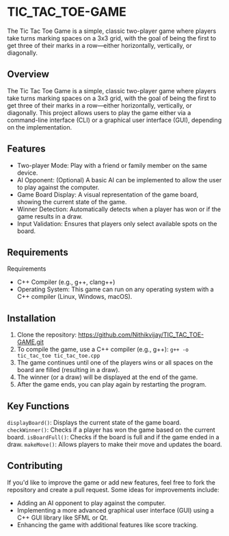 # TIC_TAC_TOE-GAME
The Tic Tac Toe Game is a simple, classic two-player game where players take turns marking spaces on a 3x3 grid, with the goal of being the first to get three of their marks in a row—either horizontally, vertically, or diagonally. 

## Overview
The Tic Tac Toe Game is a simple, classic two-player game where players take turns marking spaces on a 3x3 grid, with the goal of being the first to get three of their marks in a row—either horizontally, vertically, or diagonally. This project allows users to play the game either via a command-line interface (CLI) or a graphical user interface (GUI), depending on the implementation.

## Features
* Two-player Mode: Play with a friend or family member on the same device.
* AI Opponent: (Optional) A basic AI can be implemented to allow the user to play against the computer.
* Game Board Display: A visual representation of the game board, showing the current state of the game.
* Winner Detection: Automatically detects when a player has won or if the game results in a draw.
* Input Validation: Ensures that players only select available spots on the board.

## Requirements
Requirements
* C++ Compiler (e.g., g++, clang++)
* Operating System: This game can run on any operating system with a C++ compiler (Linux, Windows, macOS).

## Installation
1. Clone the repository: https://github.com/Nithikvijay/TIC_TAC_TOE-GAME.git
2. To compile the game, use a C++ compiler (e.g., g++): `g++ -o tic_tac_toe tic_tac_toe.cpp`
3. The game continues until one of the players wins or all spaces on the board are filled (resulting in a draw).
4. The winner (or a draw) will be displayed at the end of the game.
5. After the game ends, you can play again by restarting the program.

## Key Functions
 `displayBoard()`: Displays the current state of the game board.
 `checkWinner()`: Checks if a player has won the game based on the current board.
 `isBoardFull()`: Checks if the board is full and if the game ended in a draw.
 `makeMove()`: Allows players to make their move and updates the board.

## Contributing
If you'd like to improve the game or add new features, feel free to fork the repository and create a pull request. 
Some ideas for improvements include:
* Adding an AI opponent to play against the computer.
* Implementing a more advanced graphical user interface (GUI) using a C++ GUI library like SFML or Qt.
* Enhancing the game with additional features like score tracking.
